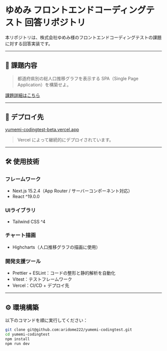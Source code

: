 # ゆめみ フロントエンドコーディングテスト 回答リポジトリ

本リポジトリは、株式会社ゆめみ様のフロントエンドコーディングテストの課題に対する回答実装です。

---

## 📝 課題内容

> 都道府県別の総人口推移グラフを表示する SPA（Single Page Application）を構築せよ。

[課題詳細はこちら](https://yumemi.notion.site/0e9ef27b55704d7882aab55cc86c999d)

---

## 🔗 デプロイ先

[yumemi-codingtest-beta.vercel.app](yumemi-codingtest-beta.vercel.app)

> Vercel によって継続的にデプロイされています。

---

## 🛠️ 使用技術

### フレームワーク
- Next.js 15.2.4（App Router / サーバーコンポーネント対応）
- React ^19.0.0

### UIライブラリ
- Tailwind CSS ^4

### チャート描画
- Highcharts（人口推移グラフの描画に使用）

### 開発支援ツール
- Prettier + ESLint：コードの整形と静的解析を自動化
- Vitest：テストフレームワーク
- Vercel：CI/CD + デプロイ先

---

## ⚙️ 環境構築

以下のコマンドを順に実行してください：

```bash
git clone git@github.com:aridome222/yumemi-codingtest.git
cd yumemi-codingtest
npm install
npm run dev
